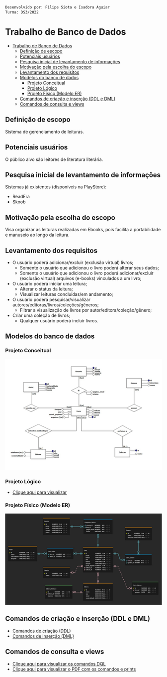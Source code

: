     Desenvolvido por: Filipe Siota e Isadora Aguiar
    Turma: DS3/2022

# Trabalho de Banco de Dados

- [Trabalho de Banco de Dados](#trabalho-de-banco-de-dados)
  - [Definição de escopo](#definição-de-escopo)
  - [Potenciais usuários](#potenciais-usuários)
  - [Pesquisa inicial de levantamento de informações](#pesquisa-inicial-de-levantamento-de-informações)
  - [Motivação pela escolha do escopo](#motivação-pela-escolha-do-escopo)
  - [Levantamento dos requisitos](#levantamento-dos-requisitos)
  - [Modelos do banco de dados](#modelos-do-banco-de-dados)
    - [Projeto Conceitual](#projeto-conceitual)
    - [Projeto Lógico](#projeto-lógico)
    - [Projeto Físico (Modelo ER)](#projeto-físico-modelo-er)
  - [Comandos de criação e inserção (DDL e DML)](#comandos-de-criação-e-inserção-ddl-e-dml)
  - [Comandos de consulta e views](#comandos-de-consulta-e-views)

## Definição de escopo

Sistema de gerenciamento de leituras.

## Potenciais usuários

O público alvo são leitores de literatura literária.

## Pesquisa inicial de levantamento de informações

Sistemas já existentes (disponíveis na PlayStore):

- ReadEra
- Skoob

## Motivação pela escolha do escopo

Visa organizar as leituras realizadas em Ebooks, pois facilita a portabilidade e manuseio ao longo da leitura.

## Levantamento dos requisitos

- O usuário poderá adicionar/excluir (exclusão virtual) livros;
  - Somente o usuário que adicionou o livro poderá alterar seus dados;
  - Somente o usuário que adicionou o livro poderá adicionar/excluir (exclusão virtual) arquivos (e-books) vinculados a um livro;
- O usuário poderá iniciar uma leitura;
  - Alterar o status da leitura;
  - Visualizar leituras concluídas/em andamento;
- O usuário poderá pesquisar/visualizar autores/editoras/livros/coleções/gêneros;
  - Filtrar a visualização de livros por autor/editora/coleção/gênero;
- Criar uma coleção de livros;
  - Qualquer usuário poderá incluir livros.

## Modelos do banco de dados

### Projeto Conceitual

![Imagem do Projeto Conceitual](./ProjetoConceitual/projeto-conceitual.jpg)

### Projeto Lógico

- [Clique aqui para visualizar](./ProjetoLogico/ModeloLogico.md)

### Projeto Físico (Modelo ER)

![Imagem do Modelo ER](./ProjetoFisico/modelo-er.jpg)

## Comandos de criação e inserção (DDL e DML)

- [Comandos de criação (DDL)](./ProjetoFisico/DDL.sql)
- [Comandos de inserção (DML)](./ProjetoFisico/DML.sql)

## Comandos de consulta e views

- [Clique aqui para visualizar os comandos DQL](./ProjetoFisico/DQL.sql)
- [Clique aqui para visualizar o PDF com os comandos e prints](./ProjetoFisico/DQL.pdf)
